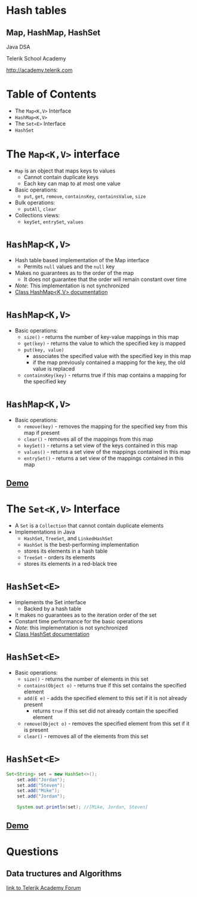 <!-- section start -->
<!-- attr: { class:'slide-title', showInPresentation:true, hasScriptWrapper:true, style:'' } -->
# Hash tables
## Map, HashMap, HashSet
<div class="signature">
    <p class="signature-course">Java DSA</p>
    <p class="signature-initiative">Telerik School Academy</p>
    <a href="http://academy.telerik.com" class="signature-link">http://academy.telerik.com</a>
</div>


<!-- section start -->
<!-- attr: { showInPresentation:true, hasScriptWrapper:true, style:'' } -->
# Table of Contents
- The `Map<K,V>` Interface
- `HashMap<K,V>`
- The `Set<E>` Interface
- `HashSet`

<!-- section start -->
<!-- attr: { class:'slide-section', showInPresentation:true, hasScriptWrapper:true, style:'' } -->
<!-- # The `Map<K,V>` Interface -->

<!-- attr: { hasScriptWrapper:true } -->
# The `Map<K,V>` interface
- `Map` is an object that maps keys to values
  - Cannot contain duplicate keys
  - Each key can map to at most one value
- Basic operations:
  - `put`, `get`, `remove`, `containsKey`, `containsValue`, `size`
- Bulk operations: 
  - `putAll`, `clear`
- Collections views:
  - `keySet`, `entrySet`, `values`


<!-- section start -->
<!-- attr: { class:'slide-section', showInPresentation:true, hasScriptWrapper:true, style:'' } -->
<!-- # `HashMap<K,V>` -->

<!-- attr: { hasScriptWrapper:true } -->
# `HashMap<K,V>`
- Hash table based implementation of the Map interface
  - Permits `null` values and the `null` key
- Makes no guarantees as to the order of the map
  - It does not guarantee that the order will remain constant over time
- _Note_: This implementation is not synchronized
- [Class HashMap<K,V> documentation](https://docs.oracle.com/javase/8/docs/api/java/util/HashMap.html)

<!-- attr: { hasScriptWrapper:true, style:'font-size:0.95em' } -->
# `HashMap<K,V>`
- Basic operations:
  - `size()` - returns the number of key-value mappings in this map
  - `get(key)` - returns the value to which the specified key is mapped
  - `put(key, value)`
    - associates the specified value with the specified key in this map
    - if the map previously contained a mapping for the key, the old value is replaced
  - `containsKey(key)` - returns true if this map contains a mapping for the specified key

<!-- attr: { hasScriptWrapper:true, style:'font-size:0.95em' } -->
# `HashMap<K,V>`
- Basic operations:
  - `remove(key)` - removes the mapping for the specified key from this map if present
  - `clear()` - removes all of the mappings from this map
  - `keySet()` - returns a set view of the keys contained in this map
  - `values()` - returns a set view of the mappings contained in this map
  - `entrySet()` - returns a set view of the mappings contained in this map

<!-- attr: { class:'slide-section demo', showInPresentation:true } -->
<!-- # `HashMap<K,V>` -->
## [Demo]()


<!-- section start -->
<!-- attr: { class:'slide-section', showInPresentation:true, hasScriptWrapper:true, style:'' } -->
<!-- # The `Set<K,V>` Interface -->

<!-- attr: { hasScriptWrapper:true } -->
# The `Set<K,V>` Interface
- A `Set` is a `Collection` that cannot contain duplicate elements
- Implementations in Java
  -  `HashSet`, `TreeSet`, and `LinkedHashSet`
  -  `HashSet` is the best-performing implementation
    -  stores its elements in a hash table
  -  `TreeSet` - orders its elements
    -  stores its elements in a red-black tree

<!-- section start -->
<!-- attr: { class:'slide-section', showInPresentation:true, hasScriptWrapper:true, style:'' } -->
<!-- # `HashSet<E>` -->

<!-- attr: { hasScriptWrapper:true } -->
# `HashSet<E>`
- Implements the Set interface
  - Backed by a hash table
- It makes no guarantees as to the iteration order of the set
- Constant time performance for the basic operations
- _Note_: this implementation is not synchronized
- [Class HashSet<E> documentation](http://docs.oracle.com/javase/7/docs/api/java/util/HashSet.html)

<!-- attr: { hasScriptWrapper:true, style:'font-size:0.95em' } -->
# `HashSet<E>`
- Basic operations:
  - `size()` - returns the number of elements in this set
  - `contains(Object o)` - returns true if this set contains the specified element
  - `add(E e)` - adds the specified element to this set if it is not already present
    - returns `true` if this set did not already contain the specified element
  - `remove(Object o)` - removes the specified element from this set if it is present
  - `clear()` - removes all of the elements from this set

<!-- attr: { hasScriptWrapper:true } -->
# `HashSet<E>`

```java
Set<String> set = new HashSet<>();
    set.add("Jordan");
    set.add("Steven");
    set.add("Mike");
    set.add("Jordan");

    System.out.println(set); //[Mike, Jordan, Steven]
```




<!-- attr: { class:'slide-section demo', showInPresentation:true } -->
<!-- # `HashSet<E>` -->
## [Demo]()


<!-- section start -->
<!-- attr: { id:'questions', class:'slide-section' } -->
# Questions
## Data tructures and Algorithms
[link to Telerik Academy Forum](http://telerikacademy.com/Forum/Category/12/telerik-school-academy)